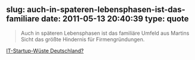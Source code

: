 slug: auch-in-spateren-lebensphasen-ist-das-familiare
date: 2011-05-13 20:40:39
type: quote
---

> Auch in späteren Lebensphasen ist das familiäre Umfeld aus Martins Sicht das größte Hindernis für Firmengründungen.

[IT-Startup-Wüste Deutschland?](http://www.computerwoche.de/_misc/article/articleprintpopup/index.cfm?pid=509&pk=1938387)
